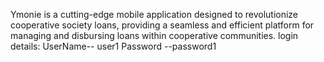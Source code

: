 Ymonie is a cutting-edge mobile application designed to revolutionize cooperative society loans, 
providing a seamless and efficient platform for managing and disbursing loans within cooperative communities.
login details: UserName-- user1 Password --password1

